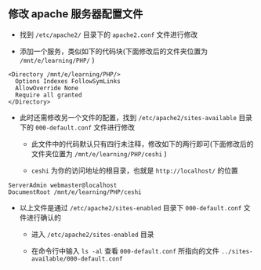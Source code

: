 ## 修改 apache 服务器配置文件

- 找到 `/etc/apache2/` 目录下的 `apache2.conf` 文件进行修改

- 添加一个服务，类似如下的代码块(下面修改后的文件夹位置为 `/mnt/e/learning/PHP/` )

```
<Directory /mnt/e/learning/PHP/>
  Options Indexes FollowSymLinks
  AllowOverride None
  Require all granted
</Directory>
```

- 此时还需修改另一个文件的配置，找到 `/etc/apache2/sites-available` 目录下的 `000-default.conf` 文件进行修改

  - 此文件中的代码默认只有四行未注释，修改如下的两行即可(下面修改后的文件夹位置为 `/mnt/e/learning/PHP/ceshi` )

  - `ceshi` 为你的访问地址的根目录，也就是 `http://localhost/` 的位置

```
ServerAdmin webmaster@localhost
DocumentRoot /mnt/e/learning/PHP/ceshi
```

- 以上文件是通过 `/etc/apache2/sites-enabled` 目录下 `000-default.conf` 文件进行确认的

  - 进入 `/etc/apache2/sites-enabled` 目录

  - 在命令行中输入 `ls -al` 查看 `000-default.conf` 所指向的文件 `../sites-available/000-default.conf`
